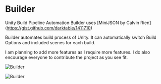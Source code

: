 Builder
=======

Unity Build Pipeline Automation
Builder uses [MiniJSON by Calvin Rien] (https://gist.github.com/darktable/1411710)

Builder automates build process of Unity. It can automatically switch Build Options and included scenes for each build.

I am planning to add more features as I require more features. I do also encourage everyone to contribute the project as you see fit.

![Builder](http://i.imgur.com/SsbUiT2.png)

![Builder](http://i.imgur.com/eJl4iby.png)